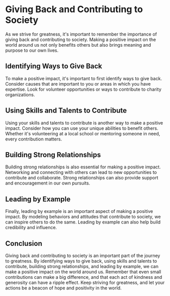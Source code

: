 Giving Back and Contributing to Society
============================================================================

As we strive for greatness, it's important to remember the importance of giving back and contributing to society. Making a positive impact on the world around us not only benefits others but also brings meaning and purpose to our own lives.

Identifying Ways to Give Back
-----------------------------

To make a positive impact, it's important to first identify ways to give back. Consider causes that are important to you or areas in which you have expertise. Look for volunteer opportunities or ways to contribute to charity organizations.

Using Skills and Talents to Contribute
--------------------------------------

Using your skills and talents to contribute is another way to make a positive impact. Consider how you can use your unique abilities to benefit others. Whether it's volunteering at a local school or mentoring someone in need, every contribution matters.

Building Strong Relationships
-----------------------------

Building strong relationships is also essential for making a positive impact. Networking and connecting with others can lead to new opportunities to contribute and collaborate. Strong relationships can also provide support and encouragement in our own pursuits.

Leading by Example
------------------

Finally, leading by example is an important aspect of making a positive impact. By modeling behaviors and attitudes that contribute to society, we can inspire others to do the same. Leading by example can also help build credibility and influence.

Conclusion
----------

Giving back and contributing to society is an important part of the journey to greatness. By identifying ways to give back, using skills and talents to contribute, building strong relationships, and leading by example, we can make a positive impact on the world around us. Remember that even small contributions can make a big difference, and that each act of kindness and generosity can have a ripple effect. Keep striving for greatness, and let your actions be a beacon of hope and positivity in the world.



